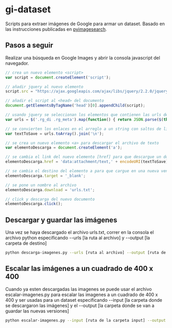 # gi-dataset
Scripts para extraer imágenes de Google para armar un dataset.
Basado en las instrucciones publicadas en [pyimagesearch](https://www.pyimagesearch.com/2017/12/04/how-to-create-a-deep-learning-dataset-using-google-images/).

## Pasos a seguir
Realizar una búsqueda en Google Images y abrir la consola javascript del navegador.

```javascript
// crea un nuevo elemento <script>
var script = document.createElement('script');

// añadir jquery al nuevo elemento
script.src = "https://ajax.googleapis.com/ajax/libs/jquery/2.2.0/jquery.min.js";

// añadir el script al <head> del documento
document.getElementsByTagName('head')[0].appendChild(script);

// usando jquery se seleccionan los elementos que contienen las urls de las imagenes y se añaden a un arreglo
var urls = $('.rg_di .rg_meta').map(function() { return JSON.parse($(this).text()).ou; });

// se convierten los enlaces en el arreglo a un string con saltos de linea entre cada elemento
var textToSave = urls.toArray().join('\n');

// se crea un nuevo elemento <a> para descargar el archivo de texto
var elementoDescarga = document.createElement('a');

// se cambia el link del nuevo elemento [href] para que descargue un documento de texto
elementoDescarga.href = 'data:attachment/text,' + encodeURI(textToSave);

// se cambia el destino del elemento a para que cargue en una nueva ventana
elementoDescarga.target = '_blank';

// se pone un nombre al archivo
elementoDescarga.download = 'urls.txt';

// click y descarga del nuevo documento
elementoDescarga.click();
```

## Descargar y guardar las imágenes

Una vez se haya descargado el archivo urls.txt, correr en la consola el archivo python especificando --urls [la ruta al archivo] y --output [la carpeta de destino]

```bash
python descarga-imagenes.py --urls [ruta al archivo] --output [ruta de destino]
```

## Escalar las imágenes a un cuadrado de 400 x 400

Cuando ya esten descargadas las imagenes se puede usar el archivo escalar-imagenes.py para escalar las imagenes a un cuadrado de 400 x 400 y ser usadas para un dataset especificando --input [la carpeta donde se descargaron las imágenes] y el --output [la carpeta donde se van a guardar las nuevas versiones]

```bash
python escalar-imagenes.py --input [ruta de la carpeta input] --output [ruta de destino]
```